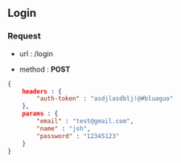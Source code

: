 ## Login

### Request

- url : /login

- method : **POST**

```json
{
    headers : {
        "auth-token" : "asdjlasdblj!@#bluaguo"
    },
    params : {
        "email" : "test@gmail.com",
        "name" : "jsh",
        "password" : "12345123"
    }
}
```